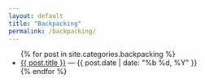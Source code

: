 ```yaml
---
layout: default
title: "Backpacking"
permalink: /backpacking/
---
```




<ul>
  {% for post in site.categories.backpacking %}
    <li>
      <a href="{{ post.url }}">{{ post.title }}</a> — {{ post.date | date: "%b %d, %Y" }}
    </li>
  {% endfor %}
</ul>
